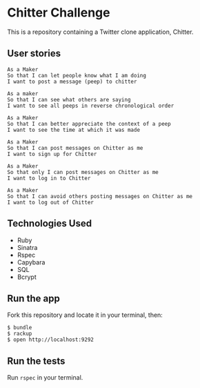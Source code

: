 # Chitter Challenge

This is a repository containing a Twitter clone application, Chitter.  

## User stories
```
As a Maker  
So that I can let people know what I am doing  
I want to post a message (peep) to chitter

As a maker  
So that I can see what others are saying  
I want to see all peeps in reverse chronological order

As a Maker  
So that I can better appreciate the context of a peep  
I want to see the time at which it was made

As a Maker  
So that I can post messages on Chitter as me  
I want to sign up for Chitter

As a Maker  
So that only I can post messages on Chitter as me  
I want to log in to Chitter

As a Maker  
So that I can avoid others posting messages on Chitter as me  
I want to log out of Chitter
```
## Technologies Used

- Ruby
- Sinatra 
- Rspec
- Capybara
- SQL
- Bcrypt

## Run the app

Fork this repository and locate it in your terminal, then:
```
$ bundle
$ rackup  
$ open http://localhost:9292
```

## Run the tests

Run `rspec` in your terminal.

